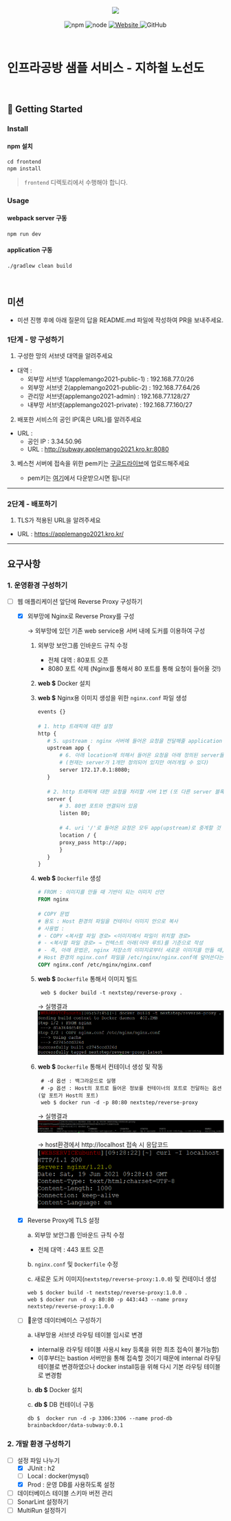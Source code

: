 <p align="center">
    <img width="200px;" src="https://raw.githubusercontent.com/woowacourse/atdd-subway-admin-frontend/master/images/main_logo.png"/>
</p>
<p align="center">
  <img alt="npm" src="https://img.shields.io/badge/npm-%3E%3D%205.5.0-blue">
  <img alt="node" src="https://img.shields.io/badge/node-%3E%3D%209.3.0-blue">
  <a href="https://edu.nextstep.camp/c/R89PYi5H" alt="nextstep atdd">
    <img alt="Website" src="https://img.shields.io/website?url=https%3A%2F%2Fedu.nextstep.camp%2Fc%2FR89PYi5H">
  </a>
  <img alt="GitHub" src="https://img.shields.io/github/license/next-step/atdd-subway-service">
</p>

<br>

# 인프라공방 샘플 서비스 - 지하철 노선도

<br>

## 🚀 Getting Started

### Install
#### npm 설치
```
cd frontend
npm install
```
> `frontend` 디렉토리에서 수행해야 합니다.

### Usage
#### webpack server 구동
```
npm run dev
```
#### application 구동
```
./gradlew clean build
```
<br>

## 미션

* 미션 진행 후에 아래 질문의 답을 README.md 파일에 작성하여 PR을 보내주세요.

### 1단계 - 망 구성하기
1. 구성한 망의 서브넷 대역을 알려주세요
- 대역 :
    * 외부망 서브넷 1(applemango2021-public-1) : 192.168.77.0/26
    * 외부망 서브넷 2(applemango2021-public-2) : 192.168.77.64/26
    * 관리망 서브넷(applemango2021-admin) : 192.168.77.128/27
    * 내부망 서브넷(applemango2021-private) : 192.168.77.160/27
    
2. 배포한 서비스의 공인 IP(혹은 URL)를 알려주세요

- URL : 
    * 공인 IP : 3.34.50.96
    * URL : http://subway.applemango2021.kro.kr:8080

3. 베스천 서버에 접속을 위한 pem키는 [구글드라이브](https://drive.google.com/drive/folders/1dZiCUwNeH1LMglp8dyTqqsL1b2yBnzd1?usp=sharing)에 업로드해주세요

    - pem키는 [여기](https://drive.google.com/file/d/1nf_7LqYkAIevUdPv5HSNtT0BHo1h9FK6/view?usp=sharing )에서 다운받으시면 됩니다!
---

### 2단계 - 배포하기
1. TLS가 적용된 URL을 알려주세요

- URL : https://applemango2021.kro.kr/ 

---
## 요구사항
### 1. 운영환경 구성하기 

*[ ] 웹 애플리케이션 앞단에 Reverse Proxy 구성하기 
  * [x] 외부망에 Nginx로 Reverse Proxy를 구성

    → 외부망에 있던 기존 web service용 서버 내에 도커를 이용하여 구성 
      1. 외부망 보안그룹 인바운드 규칙 수정 
         * 전체 대역 : 80포트 오픈 
          * 8080 포트 삭제 (Nginx를 통해서 80 포트를 통해 요청이 들어올 것!)
      1. **web $** Docker 설치
      2. **web $** Nginx용 이미지 생성을 위한 `nginx.conf` 파일 생성 
         ```dockerfile
         events {}
         
         # 1. http 트래픽에 대한 설정
         http {
            # 5. upstream : nginx 서버에 들어온 요청을 전달해줄 application server 정의 
            upstream app {  
                # 6. 아래 location에 의해서 들어온 요청을 아래 정의된 server들에 분배한다. 
                # (현재는 server가 1개만 정의되어 있지만 여러개일 수 있다)
                server 172.17.0.1:8080; 
            }
            
            # 2. http 트래픽에 대한 요청을 처리할 서버 1번 (또 다른 server 블록을 생성할 수도 있다)
            server {
                # 3. 80번 포트와 연결되어 있음
                listen 80;
            
                # 4. uri '/'로 들어온 요청은 모두 app(upstream)로 중계할 것
                location / {
                proxy_pass http://app;
                }
            }
         }
         ```
      3. **web $** `Dockerfile` 생성
         ```dockerfile
         # FROM : 이미지를 만들 때 기반이 되는 이미지 선언
         FROM nginx 
         
         # COPY 문법
         # 용도 : Host 환경의 파일을 컨테이너 이미지 안으로 복사
         # 사용법 : 
         # - COPY <복사할 파일 경로> <이미지에서 파일이 위치할 경로>
         # - <복사할 파일 경로> → 컨텍스트 아래(아마 루트)를 기준으로 작성
         # - 즉, 아래 문법은, nginx 저장소의 이미지로부터 새로운 이미지를 만들 때, 
         # Host 환경의 nginx.conf 파일을 /etc/nginx/nginx.conf에 덮어쓴다는 의미   
         COPY nginx.conf /etc/nginx/nginx.conf
         ```
         
    4. **web $** `Dockerfile` 통해서 이미지 빌드 
       ```
        web $ docker build -t nextstep/reverse-proxy .
       ```
       → 실행결과
        ![img_1.png](img_1.png)
       
    5. **web $** `Dockerfile` 통해서 컨테이너 생성 및 작동    
       ```
        # -d 옵션 : 백그라운드로 실행
        # -p 옵션 : Host의 포트로 들어온 정보를 컨테이너의 포트로 전달하는 옵션 (앞 포트가 Host의 포트)
        web $ docker run -d -p 80:80 nextstep/reverse-proxy
       ```
       → 실행결과
        ![img_3.png](img_3.png)
        
        → host환경에서 http://localhost 접속 시 응답코드
       ![img_4.png](img_4.png)
    

  * [X] Reverse Proxy에 TLS 설정
        
    a. 외부망 보안그룹 인바운드 규칙 수정 
        
    * 전체 대역 : 443 포트 오픈 
      
    b. `nginx.conf` 및 `Dockerfile` 수정 
    
    c. 새로운 도커 이미지(`nextstep/reverse-proxy:1.0.0`) 및 컨테이너 생성
    ```
    web $ docker build -t nextstep/reverse-proxy:1.0.0 .
    web $ docker run -d -p 80:80 -p 443:443 --name proxy nextstep/reverse-proxy:1.0.0
    ```  
    
  *[ ] 📍운영 데이터베이스 구성하기 
   
    a. 내부망용 서브넷 라우팅 테이블 임시로 변경
        
    - internal용 라우팅 테이블 사용시 key 등록을 위한 최초 접속이 불가능함)
    - 이후부터는 bastion 서버만을 통해 접속할 것이기 때문에 internal 라우팅 테이블로 변경하였으나 
      docker install등을 위해 다시 기본 라우팅 테이블로 변경함
    
    b. **db $** Docker 설치 

    c. **db $** DB 컨테이너 구동     
   
    ```
    db $  docker run -d -p 3306:3306 --name prod-db brainbackdoor/data-subway:0.0.1
    ```
  
### 2. 개발 환경 구성하기
  * [ ] 설정 파일 나누기 
      * [x] JUnit : h2 
      * [ ] Local : docker(mysql)
      * [X] Prod : 운영 DB를 사용하도록 설정
  * [ ] 데이터베이스 테이블 스키마 버전 관리
  * [ ] SonarLint 설정하기
  * [ ] MultiRun 설정하기
